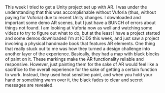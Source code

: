 This week I tried to get a Unity project set up with AR. I was under the understanding that this was accomplishable without Vuforia (thus, without paying for Vuforia) due to recent Unity changes. I downloaded and important some demo AR scenes, but I just have a BUNCH of errors about things not found. I am looking at Vuforia now as well and watching some videos to try to figure out what to do, but at the least I have a project started and some demos downloaded
I'm at ICIDS this week, and just saw a project involving a physical handmade book that features AR elements. One thing that really stuck out to me was how they turned a design challenge into another layer of the experience. Basically, they had a map with black blocks of paint on it. These markings make the AR functionality reliable and responsive. However, just painting them for the sake of AR would feel like a sacrifice to the overall experience for the sake of getting a certain function to work. Instead, they used heat sensitive paint, and when you hold your hand or something warm over it, the black fades to clear and secret messages are revealed.